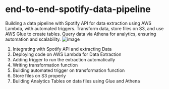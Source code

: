 # end-to-end-spotify-data-pipeline
Building a data pipeline with Spotify API for data extraction using AWS Lambda, with automated triggers. Transform data, store files on S3, and use AWS Glue to create tables. Query data via Athena for analytics, ensuring automation and scalability.
![image](https://github.com/user-attachments/assets/dd114eaf-db9b-460f-a612-ad425068154e)
1. Integrating with Spotify API and extracting Data
2. Deploying code on AWS Lambda for Data Extraction
3. Adding trigger to run the extraction automatically
4. Writing transformation function
5. Building automated trigger on transformation function
6. Store files on S3 properly
7. Building Analytics Tables on data files using Glue and Athena

